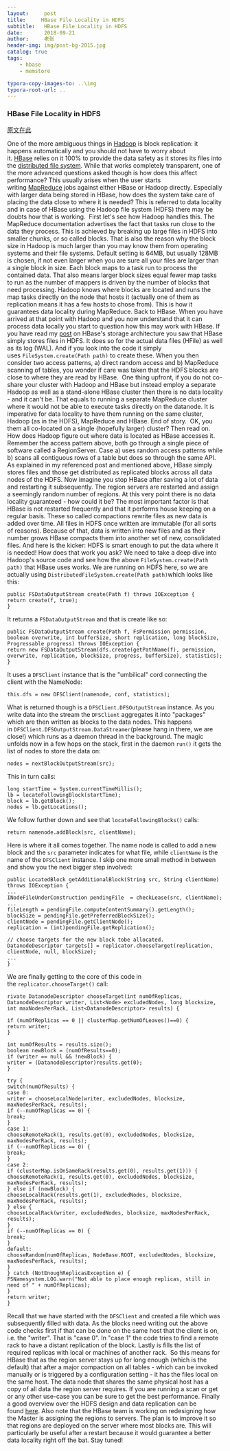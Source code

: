 ```yaml
---
layout:     post
title:     HBase File Locality in HDFS
subtitle:   HBase File Locality in HDFS
date:       2018-09-21
author:     老张
header-img: img/post-bg-2015.jpg
catalog: true
tags:
    - hbase
    - memstore

typora-copy-images-to: ..\img
typora-root-url: ..
---
```


### HBase File Locality in HDFS

[原文在此](http://www.larsgeorge.com/2010/05/hbase-file-locality-in-hdfs.html)

One of the more ambiguous things in [Hadoop](http://hadoop.apache.org/common/) is block replication: it happens automatically and you should not have to worry about it. [HBase](http://hadoop.apache.org/hbase/) relies on it 100% to provide the data safety as it stores its files into the [distributed file system](http://www.larsgeorge.com/2009/10/hbase-architecture-101-storage.html). While that works completely transparent, one of the more advanced questions asked though is how does this affect performance? This usually arises when the user starts writing [MapReduce](http://hadoop.apache.org/mapreduce/) jobs against either HBase or Hadoop directly. Especially with larger data being stored in HBase, how does the system take care of placing the data close to where it is needed? This is referred to data locality and in case of HBase using the Hadoop file system (HDFS) there may be doubts how that is working.   First let's see how Hadoop handles this. The MapReduce documentation advertises the fact that tasks run close to the data they process. This is achieved by breaking up large files in HDFS into smaller chunks, or so called blocks. That is also the reason why the block size in Hadoop is much larger than you may know them from operating systems and their file systems. Default setting is 64MB, but usually 128MB is chosen, if not even larger when you are sure all your files are larger than a single block in size. Each block maps to a task run to process the contained data. That also means larger block sizes equal fewer map tasks to run as the number of mappers is driven by the number of blocks that need processing. Hadoop knows where blocks are located and runs the map tasks directly on the node that hosts it (actually one of them as replication means it has a few hosts to chose from). This is how it guarantees data locality during MapReduce.  Back to HBase. When you have arrived at that point with Hadoop and you now understand that it can process data locally you start to question how this may work with HBase. If you have read my [post](http://www.larsgeorge.com/2009/10/hbase-architecture-101-storage.html) on HBase's storage architecture you saw that HBase simply stores files in HDFS. It does so for the actual data files (HFile) as well as its log (WAL). And if you look into the code it simply uses `FileSystem.create(Path path)` to create these. When you then consider two access patterns, a) direct random access and b) MapReduce scanning of tables, you wonder if care was taken that the HDFS blocks are close to where they are read by HBase.   One thing upfront, if you do not co-share your cluster with Hadoop and HBase but instead employ a separate Hadoop as well as a stand-alone HBase cluster then there is no data locality - and it can't be. That equals to running a separate MapReduce cluster where it would not be able to execute tasks directly on the datanode. It is imperative for data locality to have them running on the same cluster, Hadoop (as in the HDFS), MapReduce and HBase. End of story.   OK, you them all co-located on a single (hopefully larger) cluster? Then read on. How does Hadoop figure out where data is located as HBase accesses it. Remember the access pattern above, both go through a single piece of software called a RegionServer. Case a) uses random access patterns while b) scans all contiguous rows of a table but does so through the same API. As explained in my referenced post and mentioned above, HBase simply stores files and those get distributed as replicated blocks across all data nodes of the HDFS. Now imagine you stop HBase after saving a lot of data and restarting it subsequently. The region servers are restarted and assign a seemingly random number of regions. At this very point there is no data locality guaranteed - how could it be?  The most important factor is that HBase is not restarted frequently and that it performs house keeping on a regular basis. These so called compactions rewrite files as new data is added over time. All files in HDFS once written are immutable (for all sorts of reasons). Because of that, data is written into new files and as their number grows HBase compacts them into another set of new, consolidated files. And here is the kicker: HDFS is smart enough to put the data where it is needed! How does that work you ask? We need to take a deep dive into Hadoop's source code and see how the above `FileSystem.create(Path path)` that HBase uses works. We are running on HDFS here, so we are actually using `DistributedFileSystem.create(Path path)`which looks like this: 



```
public FSDataOutputStream create(Path f) throws IOException {
return create(f, true);
}
```

It returns a `FSDataOutputStream` and that is create like so: 

```
public FSDataOutputStream create(Path f, FsPermission permission, boolean overwrite, int bufferSize, short replication, long blockSize, Progressable progress) throws IOException {
return new FSDataOutputStream(dfs.create(getPathName(f), permission, overwrite, replication, blockSize, progress, bufferSize), statistics);
}
```

It uses a `DFSClient` instance that is the "umbilical" cord connecting the client with the NameNode: 

```
this.dfs = new DFSClient(namenode, conf, statistics);
```

What is returned though is a `DFSClient.DFSOutputStream` instance. As you write data into the stream the `DFSClient` aggregates it into "packages" which are then written as blocks to the data nodes. This happens in `DFSClient.DFSOutputStream.DataStreamer`(please hang in there, we are close!) which runs as a daemon thread in the background. The magic unfolds now in a few hops on the stack, first in the daemon `run()` it gets the list of nodes to store the data on: 

```
nodes = nextBlockOutputStream(src);
```

This in turn calls: 

```
long startTime = System.currentTimeMillis();
lb = locateFollowingBlock(startTime);
block = lb.getBlock();
nodes = lb.getLocations();
```

We follow further down and see that `locateFollowingBlocks()` calls: 

```
return namenode.addBlock(src, clientName);
```

Here is where it all comes together. The name node is called to add a new block and the `src` parameter indicates for what file, while `clientName` is the name of the `DFSClient` instance. I skip one more small method in between and show you the next bigger step involved: 

```
public LocatedBlock getAdditionalBlock(String src, String clientName) throws IOException {
...
INodeFileUnderConstruction pendingFile  = checkLease(src, clientName);
...
fileLength = pendingFile.computeContentSummary().getLength();
blockSize = pendingFile.getPreferredBlockSize();
clientNode = pendingFile.getClientNode();
replication = (int)pendingFile.getReplication();
 
// choose targets for the new block tobe allocated.
DatanodeDescriptor targets[] = replicator.chooseTarget(replication, clientNode, null, blockSize);
...
}
```

We are finally getting to the core of this code in the `replicator.chooseTarget()` call: 

```
rivate DatanodeDescriptor chooseTarget(int numOfReplicas, DatanodeDescriptor writer, List<Node> excludedNodes, long blocksize, int maxNodesPerRack, List<DatanodeDescriptor> results) {
 
if (numOfReplicas == 0 || clusterMap.getNumOfLeaves()==0) {
return writer;
}
 
int numOfResults = results.size();
boolean newBlock = (numOfResults==0);
if (writer == null && !newBlock) {
writer = (DatanodeDescriptor)results.get(0);
}
 
try {
switch(numOfResults) {
case 0:
writer = chooseLocalNode(writer, excludedNodes, blocksize, maxNodesPerRack, results);
if (--numOfReplicas == 0) {
break;
}
case 1:
chooseRemoteRack(1, results.get(0), excludedNodes, blocksize, maxNodesPerRack, results);
if (--numOfReplicas == 0) {
break;
}
case 2:
if (clusterMap.isOnSameRack(results.get(0), results.get(1))) {
chooseRemoteRack(1, results.get(0), excludedNodes, blocksize, maxNodesPerRack, results);
} else if (newBlock) {
chooseLocalRack(results.get(1), excludedNodes, blocksize, maxNodesPerRack, results);
} else {
chooseLocalRack(writer, excludedNodes, blocksize, maxNodesPerRack, results);
}
if (--numOfReplicas == 0) {
break;
}
default:
chooseRandom(numOfReplicas, NodeBase.ROOT, excludedNodes, blocksize, maxNodesPerRack, results);
}
} catch (NotEnoughReplicasException e) {
FSNamesystem.LOG.warn("Not able to place enough replicas, still in need of " + numOfReplicas);
}
return writer;
}
```

Recall that we have started with the `DFSClient` and created a file which was subsequently filled with data. As the blocks need writing out the above code checks first if that can be done on the same host that the client is on, i.e. the "writer". That is "case 0". In "case 1" the code tries to find a remote rack to have a distant replication of the block. Lastly is fills the list of required replicas with local or machines of another rack.   So this means for HBase that as the region server stays up for long enough (which is the default) that after a major compaction on all tables - which can be invoked manually or is triggered by a configuration setting - it has the files local on the same host. The data node that shares the same physical host has a copy of all data the region server requires. If you are running a scan or get or any other use-case you can be sure to get the best performance.  Finally a good overview over the HDFS design and data replication can be found [here](http://hadoop.apache.org/common/docs/r0.20.2/hdfs_design.html#Data+Replication). Also note that the HBase team is working on redesigning how the Master is assigning the regions to servers. The plan is to improve it so that regions are deployed on the server where most blocks are. This will particularly be useful after a restart because it would guarantee a better data locality right off the bat. Stay tuned! 